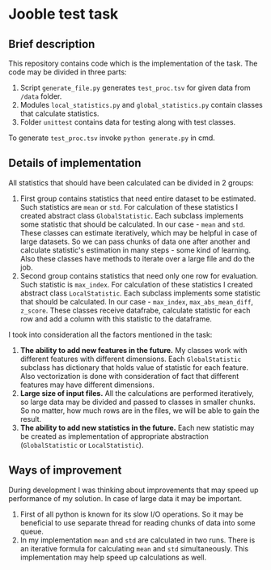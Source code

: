 # Jooble test task
## Brief description
This repository contains code which is the implementation of the task.
The code may be divided in three parts:
  1) Script ```generate_file.py``` generates ```test_proc.tsv``` for given data from ```/data``` folder.
  2) Modules ```local_statistics.py``` and ```global_statistics.py``` contain classes that calculate statistics.
  3) Folder ```unittest``` contains data for testing along with test classes.

To generate ```test_proc.tsv``` invoke ```python generate.py``` in cmd.

## Details of implementation
All statistics that should have been calculated can be divided in 2 groups:
  1) First group contains statistics that need entire dataset to be estimated. Such statistics are ```mean``` 
     or ```std```. For calculation of these statistics I created abstract class ```GlobalStatistic```. Each subclass 
     implements some statistic that should be calculated. In our case - ```mean``` and ```std```. These classes can 
     estimate iteratively, which may be helpful in case of large datasets. So we can pass chunks of data one after 
     another and calculate statistic's estimation in many steps - some kind of learning. Also these classes have methods 
     to iterate over a large file and do the job.
  2) Second group contains statistics that need only one row for evaluation. Such statistic is ```max_index```. 
     For calculation of these statistics I created abstract class ```LocalStatistic```. Each subclass implements 
     some statistic that should be calculated. In our case - ```max_index```, ```max_abs_mean_diff```, ```z_score```. 
     These classes receive datafrabe, calculate statistic for each row and add a column with this statistic to the dataframe.
 
 I took into consideration all the factors mentioned in the task:
 1) __The ability to add new features in the future.__ My classes work with different features with different dimensions.
    Each ```GlobalStatistic``` subclass has dictionary that holds value of statistic for each feature. Also vectorization
    is done with consideration of fact that different features may have different dimensions.
 2) __Large size of input files.__ All the calculations are performed iteratively, so large data may be divided and passed to 
 classes in smaller chunks. So no matter, how much rows are in the files, we will be able to gain the result. 
 3) __The ability to add new statistics in the future.__ Each new statistic may be created as implementation of appropriate 
 abstraction (```GlobalStatistic``` or ```LocalStatistic```).
 
 ## Ways of improvement
 During development I was thinking about improvements that may speed up performance of my solution. In case of large 
 data it may be important. 
  1) First of all python is known for its slow I/O operations. So it may be beneficial to use 
     separate thread for reading chunks of data into some queue.
  2) In my implementation ```mean``` and ```std``` are calculated in two runs. There is an iterative formula for calculating
     ```mean``` and ```std``` simultaneously. This implementation may help speed up calculations as well.
 
